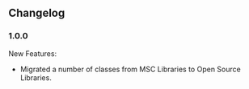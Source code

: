 ﻿## Changelog

### 1.0.0
New Features:
* Migrated a number of classes from MSC Libraries to Open Source Libraries.
